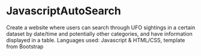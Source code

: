 # JavascriptAutoSearch
Create a website where users can search through UFO sightings in a certain dataset by date/time and potentially other categories, and have information displayed in a table. Languages used: Javascript &amp; HTML/CSS, template from Bootstrap
